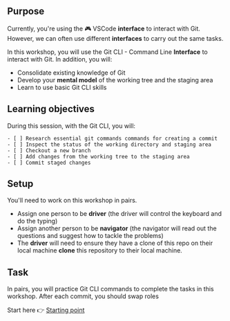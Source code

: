 

## Purpose

Currently, you're using the 🎮 VSCode **interface** to interact with Git.
However, we can often use different **interfaces** to carry out the same tasks.

In this workshop, you will use the Git CLI - Command Line **Interface** to interact with Git.
In addition, you will:

- Consolidate existing knowledge of Git
- Develop your **mental model** of the working tree and the staging area
- Learn to use basic Git CLI skills


## Learning objectives

During this session, with the Git CLI, you will:

```objectives
- [ ] Research essential git commands commands for creating a commit
- [ ] Inspect the status of the working directory and staging area
- [ ] Checkout a new branch
- [ ] Add changes from the working tree to the staging area
- [ ] Commit staged changes
```

## Setup

You'll need to work on this workshop in pairs.

- Assign one person to be **driver** (the driver will control the keyboard and do the typing)
- Assign another person to be **navigator** (the navigator will read out the questions and suggest how to tackle the problems)
- The **driver** will need to ensure they have a clone of this repo on their local machine **clone** this repository to their local machine.


## Task

In pairs, you will practice Git CLI commands to complete the tasks in this workshop.
After each commit, you should swap roles

Start here 👉 [Starting point](https://github.com/CodeYourFuture/CYF-Workshops/blob/new-git-cli-workshop/git-cli/branching.md)
